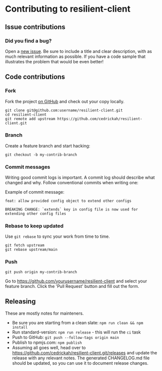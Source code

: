 # Contributing to resilient-client

## Issue contributions

### Did you find a bug?

Open a [new issue](https://github.com/cedrickah/resilient-client/issues/new).
Be sure to include a title and clear description, with as much relevant information
as possible. If you have a code sample that illustrates the problem that would be even better!

## Code contributions

### Fork

Fork the project [on GitHub](https://github.com/cedrickah/resilient-client)
and check out your copy locally.

```
git clone git@github.com:username/resilient-client.git
cd resilient-client
git remote add upstream https://github.com/cedrickah/resilient-client.git
```

### Branch

Create a feature branch and start hacking:

```
git checkout -b my-contrib-branch
```

### Commit messages

Writing good commit logs is important. A commit log should describe what
changed and why. Follow conventional commits when writing one:

Example of commit message:

```
feat: allow provided config object to extend other configs

BREAKING CHANGE: `extends` key in config file is now used for extending other config files
```

### Rebase to keep updated

Use `git rebase` to sync your work from time to time.

```
git fetch upstream
git rebase upstream/main
```

### Push

```
git push origin my-contrib-branch
```

Go to https://github.com/yourusername/resilient-client and select your feature branch.
Click the 'Pull Request' button and fill out the form.

## Releasing

These are mostly notes for mainteners.

-   Be sure you are starting from a clean slate: `npm run clean && npm install`
-   Run standard-version: `npm run release` - this will run the `ci` task
-   Push to GitHub: `git push --follow-tags origin main`
-   Publish to npmjs.com: `npm publish`
-   Assuming all goes well, head over to https://github.com/cedrickah/resilient-client.git/releases
    and update the release with any relevant notes. The generated CHANGELOG.md file should
    be updated, so you can use it to document release changes.
